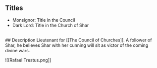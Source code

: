 ## Titles
- Monsignor: Title in the Council
- Dark Lord: Title in the Church of Shar
<br />
## Description
Lieutenant for  [[The Council of Churches]]. A follower of Shar, he believes Shar with her cunning will sit as victor of the coming divine wars.

![[Rafael Trestus.png]]